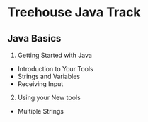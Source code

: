 # Treehouse Java Track
## Java Basics
1. Getting Started with Java
  * Introduction to Your Tools
  * Strings and Variables
  * Receiving Input
2. Using your New tools
  * Multiple Strings
